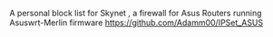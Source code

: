 A personal block list for Skynet , a firewall for Asus Routers running Asuswrt-Merlin firmware  https://github.com/Adamm00/IPSet_ASUS


 
